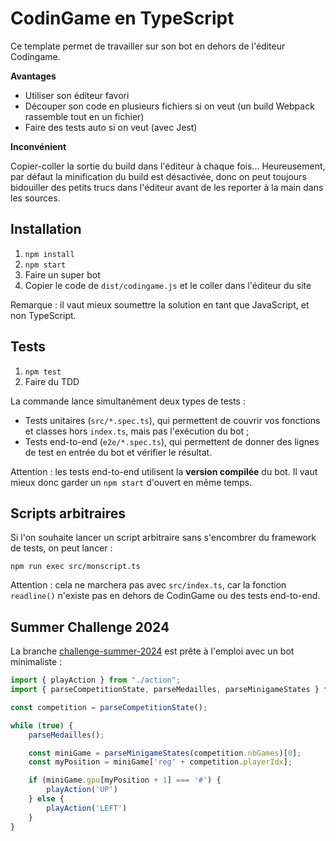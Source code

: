 # CodinGame en TypeScript

Ce template permet de travailler sur son bot en dehors de l'éditeur Codingame.  

**Avantages**

* Utiliser son éditeur favori
* Découper son code en plusieurs fichiers si on veut (un build Webpack rassemble tout en un fichier)
* Faire des tests auto si on veut (avec Jest)

**Inconvénient**

Copier-coller la sortie du build dans l'éditeur à chaque fois... Heureusement, par défaut la minification du build est désactivée, donc on peut toujours bidouiller des petits trucs dans l'éditeur avant de les reporter à la main dans les sources.

## Installation

1. `npm install`
2. `npm start`
3. Faire un super bot
4. Copier le code de `dist/codingame.js` et le coller dans l'éditeur du site

Remarque : il vaut mieux soumettre la solution en tant que JavaScript, et non TypeScript.

## Tests

1. `npm test`
2. Faire du TDD

La commande lance simultanément deux types de tests :  
* Tests unitaires (`src/*.spec.ts`), qui permettent de couvrir vos fonctions et classes hors `index.ts`, mais pas l'exécution du bot ;  
* Tests end-to-end (`e2e/*.spec.ts`), qui permettent de donner des lignes de test en entrée du bot et vérifier le résultat.

Attention : les tests end-to-end utilisent la **version compilée** du bot. Il vaut mieux donc garder un `npm start` d'ouvert en même temps.

## Scripts arbitraires

Si l'on souhaite lancer un script arbitraire sans s'encombrer du framework de tests, on peut lancer :

```
npm run exec src/monscript.ts
```

Attention : cela ne marchera pas avec `src/index.ts`, car la fonction `readline()` n'existe pas en dehors de CodinGame ou des tests end-to-end.

## Summer Challenge 2024

La branche [challenge-summer-2024](https://github.com/mkalam-alami/codingame-typescript/tree/challenge-summer-2024) est prête à l'emploi avec un bot minimaliste :

```typescript
import { playAction } from "./action";
import { parseCompetitionState, parseMedailles, parseMinigameStates } from "./parser";

const competition = parseCompetitionState();

while (true) {
    parseMedailles();

    const miniGame = parseMinigameStates(competition.nbGames)[0];
    const myPosition = miniGame['reg' + competition.playerIdx];

    if (miniGame.gpu[myPosition + 1] === '#') {
        playAction('UP')
    } else {
        playAction('LEFT')
    }
}

```

